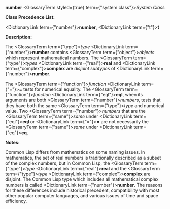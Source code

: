 **number** <GlossaryTerm styled={true} term={"system class"}><i>System Class</i></GlossaryTerm> 



**Class Precedence List:** 



<DictionaryLink  term={"number"}><b>number</b></DictionaryLink>, <DictionaryLink  term={"t"}><b>t</b></DictionaryLink> 



**Description:** 



The <GlossaryTerm  term={"type"}><i>type</i></GlossaryTerm> <DictionaryLink  term={"number"}><b>number</b></DictionaryLink> contains <GlossaryTerm  term={"object"}><i>objects</i></GlossaryTerm> which represent mathematical numbers. The <GlossaryTerm  term={"type"}><i>types</i></GlossaryTerm> <DictionaryLink  term={"real"}><b>real</b></DictionaryLink> and <DictionaryLink  term={"complex"}><b>complex</b></DictionaryLink> are *disjoint subtypes* of <DictionaryLink  term={"number"}><b>number</b></DictionaryLink>. 



The <GlossaryTerm  term={"function"}><i>function</i></GlossaryTerm> <DictionaryLink  term={"="}><b>=</b></DictionaryLink> tests for numerical equality. The <GlossaryTerm  term={"function"}><i>function</i></GlossaryTerm> <DictionaryLink  term={"eql"}><b>eql</b></DictionaryLink>, when its arguments are both <GlossaryTerm  term={"number"}><i>numbers</i></GlossaryTerm>, tests that they have both the same <GlossaryTerm  term={"type"}><i>type</i></GlossaryTerm> and numerical value. Two <GlossaryTerm  term={"number"}><i>numbers</i></GlossaryTerm> that are the <GlossaryTerm  term={"same"}><i>same</i></GlossaryTerm> under <DictionaryLink  term={"eql"}><b>eql</b></DictionaryLink> or <DictionaryLink  term={"="}><b>=</b></DictionaryLink> are not necessarily the <GlossaryTerm  term={"same"}><i>same</i></GlossaryTerm> under <DictionaryLink  term={"eq"}><b>eq</b></DictionaryLink>. 



**Notes:** 



Common Lisp differs from mathematics on some naming issues. In mathematics, the set of real numbers is traditionally described as a subset of the complex numbers, but in Common Lisp, the <GlossaryTerm  term={"type"}><i>type</i></GlossaryTerm> <DictionaryLink  term={"real"}><b>real</b></DictionaryLink> and the <GlossaryTerm  term={"type"}><i>type</i></GlossaryTerm> <DictionaryLink  term={"complex"}><b>complex</b></DictionaryLink> are disjoint. The Common Lisp type which includes all mathematical complex numbers is called <DictionaryLink  term={"number"}><b>number</b></DictionaryLink>. The reasons for these differences include historical precedent, compatibility with most other popular computer languages, and various issues of time and space efficiency. 



